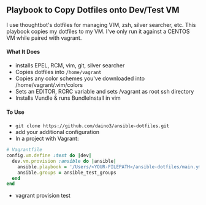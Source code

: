 ## Playbook to Copy Dotfiles onto Dev/Test VM
I use thoughtbot's dotfiles for managing VIM, zsh, silver searcher, etc. This playbook copies my dotfiles to my VM. I've only run it against a CENTOS VM while paired with vagrant.

#### What It Does
+ installs EPEL, RCM, vim, git, silver searcher
+ Copies dotfiles into `/home/vagrant`
+ Copies any color schemes you've downloaded into /home/vagrant/.vim/colors
+ Sets an EDITOR, RCRC variable and sets /vagrant as root ssh directory
+ Installs Vundle & runs BundleInstall in vim

#### To Use
+ `git clone https://github.com/daino3/ansible-dotfiles.git`
+ add your additional configuration
+ In a project with Vagrant:

```ruby
# Vagrantfile
config.vm.define :test do |dev|
  dev.vm.provision :ansible do |ansible|
    ansible.playbook = '/Users/<YOUR-FILEPATH>/ansible-dotfiles/main.yml'
    ansible.groups = ansible_test_groups
  end
end
```
+ vagrant provision test


